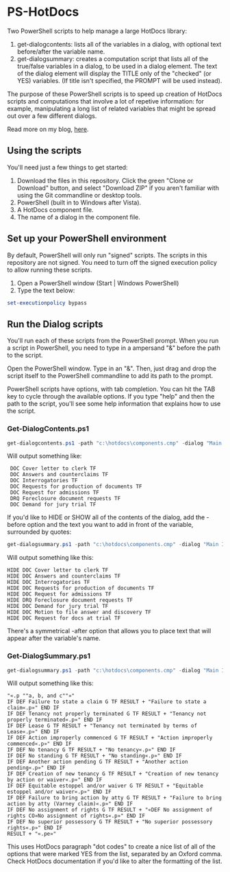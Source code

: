 # PS-HotDocs
Two PowerShell scripts to help manage a large HotDocs library:
1. get-dialogcontents: lists all of the variables in a dialog, with optional text before/after the variable name.
1. get-dialogsummary: creates a computation script that lists all of the true/false variables in a dialog, to be used in a dialog element. The text of the dialog element will display the TITLE only of the "checked" (or YES) variables. (If title isn't specified, the PROMPT will be used instead).

The purpose of these PowerShell scripts is to speed up creation of HotDocs scripts and computations that involve a lot of repetive information: for example, manipulating a long list of related variables that might be spread out over a few different dialogs.

Read more on my blog, [here](http://nonprofittechy.com/2017/05/03/using-powershell-to-manage-large-hotdocs-interviews/).

## Using the scripts
You'll need just a few things to get started:

1. Download the files in this repository. Click the green "Clone or Download" button, and select "Download ZIP" if you aren't familiar with using the Git commandline or desktop tools.
1. PowerShell (built in to Windows after Vista).
1. A HotDocs component file.
1. The name of a dialog in the component file.

## Set up your PowerShell environment
By default, PowerShell will only run "signed" scripts. The scripts in this repository are not signed. You need to turn off the signed execution policy to allow running these scripts.

1. Open a PowerShell window (Start | Windows PowerShell)
1. Type the text below:
```powershell
set-executionpolicy bypass
```

## Run the Dialog scripts
You'll run each of these scripts from the PowerShell prompt. When you run a script in PowerShell, you need to type in a ampersand "&" before the path to the script.

Open the PowerShell window. Type in an "&". Then, just drag and drop the script itself to the PowerShell commandline to add its path to the prompt.

PowerShell scripts have options, with tab completion. You can hit the TAB key to cycle through the available options. If you type "help" and then the path to the script, you'll see some help information that explains how to use the script.

### Get-DialogContents.ps1
```powershell
get-dialogcontents.ps1 -path "c:\hotdocs\components.cmp" -dialog "Main Interview"
```
Will output something like:
```
 DOC Cover letter to clerk TF
 DOC Answers and counterclaims TF
 DOC Interrogatories TF
 DOC Requests for production of documents TF
 DOC Request for admissions TF
 DRQ Foreclosure document requests TF
 DOC Demand for jury trial TF
 ```
If you'd like to HIDE or SHOW all of the contents of the dialog, add the -before option and the text you want to add in front of the variable, surrounded by quotes:
```powershell
get-dialogsummary.ps1 -path "c:\hotdocs\components.cmp" -dialog "Main Interview" -before "HIDE"
```
Will output something like this:
```
HIDE DOC Cover letter to clerk TF
HIDE DOC Answers and counterclaims TF
HIDE DOC Interrogatories TF
HIDE DOC Requests for production of documents TF
HIDE DOC Request for admissions TF
HIDE DRQ Foreclosure document requests TF
HIDE DOC Demand for jury trial TF
HIDE DOC Motion to file answer and discovery TF
HIDE DOC Request for docs at trial TF
```

There's a symmetrical -after option that allows you to place text that will appear after the variable's name.

### Get-DialogSummary.ps1
```powershell
get-dialogsummary.ps1 -path "c:\hotdocs\components.cmp" -dialog "Main Interview"
```
Will output something like this:
```
"«.p ""a, b, and c""»"
IF DEF Failure to state a claim G TF RESULT + "Failure to state a claim«.p»" END IF
IF DEF Tenancy not properly terminated G TF RESULT + "Tenancy not properly terminated«.p»" END IF
IF DEF Lease G TF RESULT + "Tenancy not terminated by terms of Lease«.p»" END IF
IF DEF Action improperly commenced G TF RESULT + "Action improperly commenced«.p»" END IF
IF DEF No tenancy G TF RESULT + "No tenancy«.p»" END IF
IF DEF No standing G TF RESULT + "No standing«.p»" END IF
IF DEF Another action pending G TF RESULT + "Another action pending«.p»" END IF
IF DEF Creation of new tenancy G TF RESULT + "Creation of new tenancy by action or waiver«.p»" END IF
IF DEF Equitable estoppel and/or waiver G TF RESULT + "Equitable estoppel and/or waiver«.p»" END IF
IF DEF Failure to bring action by atty G TF RESULT + "Failure to bring action by atty (Varney claim)«.p»" END IF
IF DEF No assignment of rights G TF RESULT + "«DEF No assignment of rights CO»No assignment of rights«.p»" END IF
IF DEF No superior possessory G TF RESULT + "No superior possessory rights«.p»" END IF
RESULT + "«.pe»"
```
This uses HotDocs paragraph "dot codes" to create a nice list of all of the options that were marked YES from the list, separated by an Oxford comma. Check HotDocs documentation if you'd like to alter the formatting of the list.

